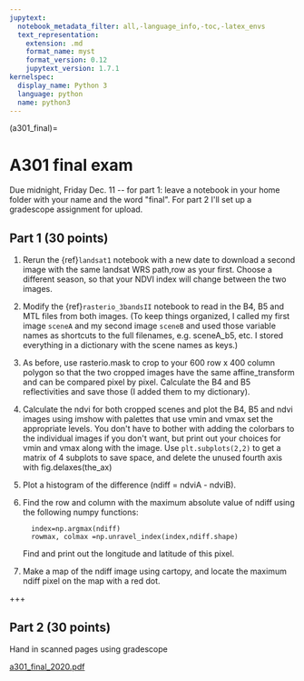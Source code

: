 ```yaml
---
jupytext:
  notebook_metadata_filter: all,-language_info,-toc,-latex_envs
  text_representation:
    extension: .md
    format_name: myst
    format_version: 0.12
    jupytext_version: 1.7.1
kernelspec:
  display_name: Python 3
  language: python
  name: python3
---
```


(a301_final)=
# A301 final exam

Due midnight, Friday Dec. 11 -- for part 1: leave a notebook in your home folder with your name and
the word "final".  For part 2 I'll set up a gradescope assignment for upload.

## Part 1  (30 points)

1. Rerun the {ref}`landsat1` notebook with a new date to download a second image with the same landsat
   WRS path,row as your first.  Choose a different season, so that your NDVI index will
   change between the two images.

2. Modify the {ref}`rasterio_3bandsII` notebook to read in the B4, B5 and MTL files from
   both images.  (To keep things organized, I called my first image `sceneA` and my second
   image `sceneB` and used those variable names as shortcuts to the full filenames, e.g. sceneA_b5,
   etc.  I stored everything in a dictionary with the scene names as keys.)

3. As before, use rasterio.mask to crop to your 600 row x 400 column polygon so that the two cropped images
   have the same affine_transform and can be compared pixel by pixel.  Calculate the B4 and B5 reflectivities
   and save those  (I added them to my dictionary).

4. Calculate the ndvi for both cropped scenes and plot the B4, B5 and ndvi images using imshow with
   palettes that use vmin and vmax set the appropriate levels. You don't have to bother with adding
   the colorbars to
   the individual images if you don't want, but print out your choices for vmin and vmax along with the image.
   Use `plt.subplots(2,2)` to get a matrix of 4 subplots to save space, and delete
   the unused fourth axis with fig.delaxes(the_ax)

5. Plot a histogram of the difference (ndiff = ndviA - ndviB).

6. Find the row and column with the maximum absolute value of ndiff using the following numpy functions:

         index=np.argmax(ndiff)
         rowmax, colmax =np.unravel_index(index,ndiff.shape)

   Find and print out the longitude and latitude of this pixel.

7. Make a map of the ndiff image using cartopy, and locate the maximum ndiff pixel on the map with a red dot.

+++

## Part 2 (30 points)

Hand in scanned pages using gradescope

[a301_final_2020.pdf](https://drive.google.com/file/d/1C0wPYDu4a4WwCBCpi9skSyxDetub21Tl/view?usp=sharing)
